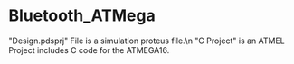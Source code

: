 # Bluetooth_ATMega
"Design.pdsprj" File is a simulation proteus file.\n
"C Project" is an ATMEL Project includes C code for the ATMEGA16.
